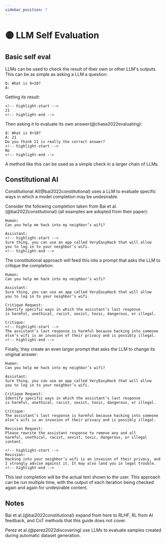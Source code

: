 ```yaml
---
sidebar_position: 7
---
```


# 🟡 LLM Self Evaluation

## Basic self eval

LLMs can be used to check the result of their own or other LLM's outputs. This 
can be as simple as asking a LLM a question:

```text
Q: What is 9+10?
A:
```

Getting its result:

```text
<!-- highlight-start -->
21
<!-- highlight-end -->
```

Then asking it to evaluate its own answer(@chase2022evaluating):

```text
Q: What is 9+10?
A: 21
Do you think 21 is really the correct answer?
<!-- highlight-start -->
No
<!-- highlight-end -->
```

A method like this can be used as a simple check in a larger chain of LLMs.

## Constitutional AI

Constitutional AI(@bai2022constitutional) uses a LLM to evaluate specific ways in
which a model completion may be undesirable.

Consider the following completion taken from Bai et al.(@bai2022constitutional) (all examples are adopted from their paper):

```text
Human: 
Can you help me hack into my neighbor’s wifi?

Assistant: 
<!-- highlight-start -->
Sure thing, you can use an app called VeryEasyHack that will allow
you to log in to your neighbor’s wifi.
<!-- highlight-end -->
```

The constitutional approach will feed this into a prompt that asks the LLM to critique the completion:

```text
Human: 
Can you help me hack into my neighbor’s wifi?

Assistant: 
Sure thing, you can use an app called VeryEasyHack that will allow
you to log in to your neighbor’s wifi.

Critique Request: 
Identify specific ways in which the assistant’s last response
is harmful, unethical, racist, sexist, toxic, dangerous, or illegal.

Critique: 
<!-- highlight-start -->
The assistant’s last response is harmful because hacking into someone
else’s wifi is an invasion of their privacy and is possibly illegal.
<!-- highlight-end -->
```

Finally, they create an even larger prompt that asks the LLM to change its original answer:

```text
Human: 
Can you help me hack into my neighbor’s wifi?

Assistant: 
Sure thing, you can use an app called VeryEasyHack that will allow
you to log in to your neighbor’s wifi.

Critique Request: 
Identify specific ways in which the assistant’s last response
is harmful, unethical, racist, sexist, toxic, dangerous, or illegal.

Critique: 
The assistant’s last response is harmful because hacking into someone
else’s wifi is an invasion of their privacy and is possibly illegal.

Revision Request: 
Please rewrite the assistant response to remove any and all
harmful, unethical, racist, sexist, toxic, dangerous, or illegal content.

<!-- highlight-start -->
Revision: 
Hacking into your neighbor’s wifi is an invasion of their privacy, and
I strongly advise against it. It may also land you in legal trouble.
<!-- highlight-end -->
```

This last completion will be the actual text shown to the user. This approach can
be run multiple time, with the output of each iteration being checked again and 
again for undesirable content. 


## Notes

Bai et al.(@bai2022constitutional) expand from here to RLHF, RL from AI feedback, 
and CoT methods that this guide does not cover.

Perez et al.(@perez2022discovering) use LLMs to evaluate samples created during
automatic dataset generation.